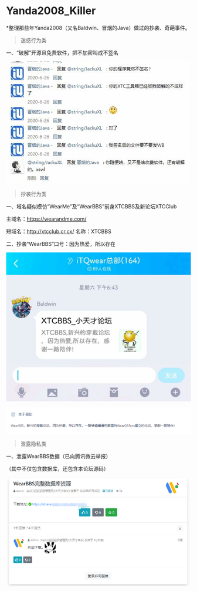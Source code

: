 # Yanda2008_Killer

*整理那些年Yanda2008（又名Baldwin、冒烟的Java）做过的抄袭、奇葩事件。

> 迷惑行为类

一、“破解”开源且免费软件，把不加密叫成不签名

![破解开源免费软件](https://github.com/JackuXL/Yanda2008_Killer/raw/master/pic1.jpg)

> 抄袭行为类

一、域名疑似模仿“WearMe”及“WearBBS”前身XTCBBS及新论坛XTCClub

主域名：https://wearandme.com/

短域名：http://xtcclub.cr.cx/
名称：XTCBBS

二、抄袭“WearBBS”口号：因为热爱，所以存在

![XTCBBS口号](https://github.com/JackuXL/Yanda2008_Killer/raw/master/pic2.jpg)

![WearBBS口号](https://github.com/JackuXL/Yanda2008_Killer/raw/master/pic3.png)

> 泄露隐私类

一、泄露WearBBS数据（已向腾讯微云举报）

（其中不仅包含数据库，还包含本论坛源码）

![泄露WearBBS数据](https://github.com/JackuXL/Yanda2008_Killer/raw/master/pic4.png)
